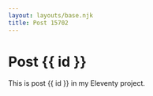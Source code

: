 ```yaml
---
layout: layouts/base.njk
title: Post 15702
---
```


# Post {{ id }}

This is post {{ id }} in my Eleventy project.
